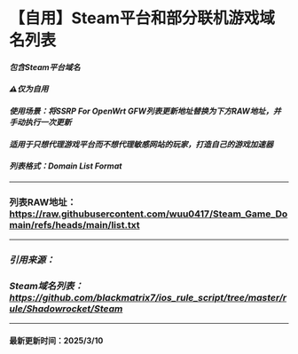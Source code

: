 # 【自用】Steam平台和部分联机游戏域名列表

#### *包含Steam平台域名*

#### *⚠️仅为自用*

#### *使用场景：将SSRP For OpenWrt GFW列表更新地址替换为下方RAW地址，并手动执行一次更新*

#### *适用于只想代理游戏平台而不想代理敏感网站的玩家，打造自己的游戏加速器*

#### *列表格式：Domain List Format*

---

### 列表RAW地址：https://raw.githubusercontent.com/wuu0417/Steam_Game_Domain/refs/heads/main/list.txt
---

### *引用来源：*

### *Steam域名列表：https://github.com/blackmatrix7/ios_rule_script/tree/master/rule/Shadowrocket/Steam*

---

#### 最新更新时间：2025/3/10
